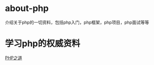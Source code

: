 # about-php
介绍关于php的一切资料，包括php入门，php框架，php项目，php面试等等


# 学习php的权威资料

[PHP之道](https://github.com/laravel-china/php-the-right-way)
